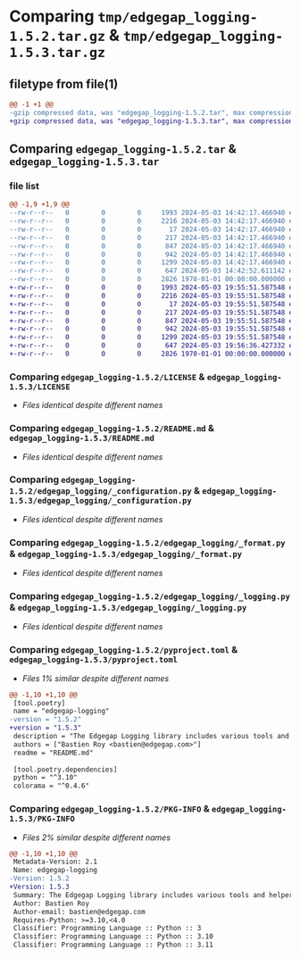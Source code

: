 # Comparing `tmp/edgegap_logging-1.5.2.tar.gz` & `tmp/edgegap_logging-1.5.3.tar.gz`

## filetype from file(1)

```diff
@@ -1 +1 @@
-gzip compressed data, was "edgegap_logging-1.5.2.tar", max compression
+gzip compressed data, was "edgegap_logging-1.5.3.tar", max compression
```

## Comparing `edgegap_logging-1.5.2.tar` & `edgegap_logging-1.5.3.tar`

### file list

```diff
@@ -1,9 +1,9 @@
--rw-r--r--   0        0        0     1993 2024-05-03 14:42:17.466940 edgegap_logging-1.5.2/LICENSE
--rw-r--r--   0        0        0     2216 2024-05-03 14:42:17.466940 edgegap_logging-1.5.2/README.md
--rw-r--r--   0        0        0       17 2024-05-03 14:42:17.466940 edgegap_logging-1.5.2/edgegap_logging/BUILD
--rw-r--r--   0        0        0      217 2024-05-03 14:42:17.466940 edgegap_logging-1.5.2/edgegap_logging/__init__.py
--rw-r--r--   0        0        0      847 2024-05-03 14:42:17.466940 edgegap_logging-1.5.2/edgegap_logging/_configuration.py
--rw-r--r--   0        0        0      942 2024-05-03 14:42:17.466940 edgegap_logging-1.5.2/edgegap_logging/_format.py
--rw-r--r--   0        0        0     1299 2024-05-03 14:42:17.466940 edgegap_logging-1.5.2/edgegap_logging/_logging.py
--rw-r--r--   0        0        0      647 2024-05-03 14:42:52.611142 edgegap_logging-1.5.2/pyproject.toml
--rw-r--r--   0        0        0     2826 1970-01-01 00:00:00.000000 edgegap_logging-1.5.2/PKG-INFO
+-rw-r--r--   0        0        0     1993 2024-05-03 19:55:51.587548 edgegap_logging-1.5.3/LICENSE
+-rw-r--r--   0        0        0     2216 2024-05-03 19:55:51.587548 edgegap_logging-1.5.3/README.md
+-rw-r--r--   0        0        0       17 2024-05-03 19:55:51.587548 edgegap_logging-1.5.3/edgegap_logging/BUILD
+-rw-r--r--   0        0        0      217 2024-05-03 19:55:51.587548 edgegap_logging-1.5.3/edgegap_logging/__init__.py
+-rw-r--r--   0        0        0      847 2024-05-03 19:55:51.587548 edgegap_logging-1.5.3/edgegap_logging/_configuration.py
+-rw-r--r--   0        0        0      942 2024-05-03 19:55:51.587548 edgegap_logging-1.5.3/edgegap_logging/_format.py
+-rw-r--r--   0        0        0     1299 2024-05-03 19:55:51.587548 edgegap_logging-1.5.3/edgegap_logging/_logging.py
+-rw-r--r--   0        0        0      647 2024-05-03 19:56:36.427332 edgegap_logging-1.5.3/pyproject.toml
+-rw-r--r--   0        0        0     2826 1970-01-01 00:00:00.000000 edgegap_logging-1.5.3/PKG-INFO
```

### Comparing `edgegap_logging-1.5.2/LICENSE` & `edgegap_logging-1.5.3/LICENSE`

 * *Files identical despite different names*

### Comparing `edgegap_logging-1.5.2/README.md` & `edgegap_logging-1.5.3/README.md`

 * *Files identical despite different names*

### Comparing `edgegap_logging-1.5.2/edgegap_logging/_configuration.py` & `edgegap_logging-1.5.3/edgegap_logging/_configuration.py`

 * *Files identical despite different names*

### Comparing `edgegap_logging-1.5.2/edgegap_logging/_format.py` & `edgegap_logging-1.5.3/edgegap_logging/_format.py`

 * *Files identical despite different names*

### Comparing `edgegap_logging-1.5.2/edgegap_logging/_logging.py` & `edgegap_logging-1.5.3/edgegap_logging/_logging.py`

 * *Files identical despite different names*

### Comparing `edgegap_logging-1.5.2/pyproject.toml` & `edgegap_logging-1.5.3/pyproject.toml`

 * *Files 1% similar despite different names*

```diff
@@ -1,10 +1,10 @@
 [tool.poetry]
 name = "edgegap-logging"
-version = "1.5.2"
+version = "1.5.3"
 description = "The Edgegap Logging library includes various tools and helpers for interacting with Standard Logging Formatter and Colored Logs. It is designed for use within the Edgegap organization."
 authors = ["Bastien Roy <bastien@edgegap.com>"]
 readme = "README.md"
 
 [tool.poetry.dependencies]
 python = "^3.10"
 colorama = "^0.4.6"
```

### Comparing `edgegap_logging-1.5.2/PKG-INFO` & `edgegap_logging-1.5.3/PKG-INFO`

 * *Files 2% similar despite different names*

```diff
@@ -1,10 +1,10 @@
 Metadata-Version: 2.1
 Name: edgegap-logging
-Version: 1.5.2
+Version: 1.5.3
 Summary: The Edgegap Logging library includes various tools and helpers for interacting with Standard Logging Formatter and Colored Logs. It is designed for use within the Edgegap organization.
 Author: Bastien Roy
 Author-email: bastien@edgegap.com
 Requires-Python: >=3.10,<4.0
 Classifier: Programming Language :: Python :: 3
 Classifier: Programming Language :: Python :: 3.10
 Classifier: Programming Language :: Python :: 3.11
```

